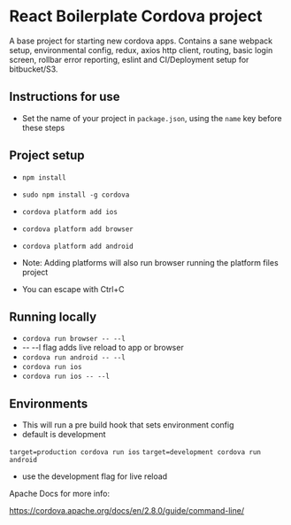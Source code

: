 
# React Boilerplate Cordova project

A base project for starting new cordova apps. Contains a sane webpack setup, environmental config, redux, axios http client, routing, basic login screen, rollbar error reporting, eslint and CI/Deployment setup for bitbucket/S3.

## Instructions for use

* Set the name of your project in `package.json`, using the `name` key before these steps

## Project setup

* `npm install` 
* `sudo npm install -g cordova`
* `cordova platform add ios`
* `cordova platform add browser`
* `cordova platform add android`

* Note: Adding platforms will also run browser running the platform files project
* You can escape with Ctrl+C

## Running locally

* `cordova run browser -- --l`
* -- --l flag adds live reload to app or browser
* `cordova run android -- --l`
* `cordova run ios`
* `cordova run ios -- --l`

## Environments

* This will run a pre build hook that sets environment config
* default is development

 `target=production cordova run ios`
 `target=development cordova run android`

* use the development flag for live reload

Apache Docs for more info:

https://cordova.apache.org/docs/en/2.8.0/guide/command-line/



